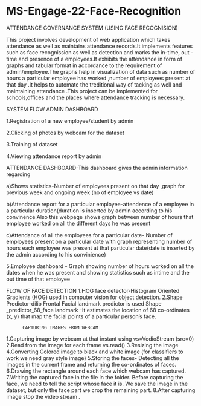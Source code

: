 # MS-Engage-22-Face-Recognition
ATTENDANCE GOVERNANCE SYSTEM (USING FACE RECOGNISION)




This project involves development of web application which takes attendance as well as maintains attendance records.It implements features such as face recognission as well as detection and marks the in-time, out -time and presence of a employees.It exhibits the attendance in form of  graphs and tabular format in accordance to the requirement of admin/employee.The graphs help in visualization of data such as number of hours a particular employee has worked ,number of employees present at that day .It helps to automate the treditional way of tacking as well and maintaining attendance .This project can be implemented for schools,offices and the places where attendance tracking is necessary.





SYSTEM FLOW
ADMIN DASHBOARD 



1.Registration of a new employee/student by admin

2.Clicking of photos by webcam for the dataset

3.Training of dataset

4.Viewing attendance report by admin 


   ATTENDANCE DASHBOARD-This dashboard gives the admin information regarding
   
   
 a)Shows statistics-Number of employees present on that day ,graph for previous week and ongoing week (no of employee vs date)
   
   
 b)Attendance report for a particular employee-attendence of a employee in a particular duration(duration is inserted by admin according to his convinence.Also this webpage shows graph between number of hours that employee worked on all the different days he was present
   
   
   
c)Attendance of all the employees for a particular date- Number of employees present on a particular date with graph representing number of hours each employee          was present at that particular date(date is inserted by the admin according to his convinience)

5.Employee dashboard - Graph showing number of hours worked on all the dates when he was present and showing statistics such as intime and the out time of that employee


FLOW OF 
           FACE DETECTION
1.HOG face detector-Histogram Oriented Gradients (HOG) used in computer vision for object detection.
2.Shape Predictor-dilib Frontal Facial landmark predictor is used 
      Shape _predictor_68_face landmark -It estimates the location of 68 co-ordinates (x, y) that map the facial points of a particular person’s face.


          CAPTURING IMAGES FROM WEBCAM
1.Capturing image by webcam at that instant using vs=VedioStream (src=0)
2.Read from the image for each frame vs.read() 
3.Resizing the image 
4.Converting Colored image to black and white image (for classifiers to work we need gray style image)
5.Storing the faces- Detecting all the images in the current frame and returning the co-ordinates of faces.
6.Drawing the rectangle around each face which webcam has captured.
7.Writing the captured face in the file in the folder. Before capturing the face, we need to tell the script whose face it is. We save the image in the dataset, but only the face part we crop the remaining part.
8.After capturing image stop the video stream .





